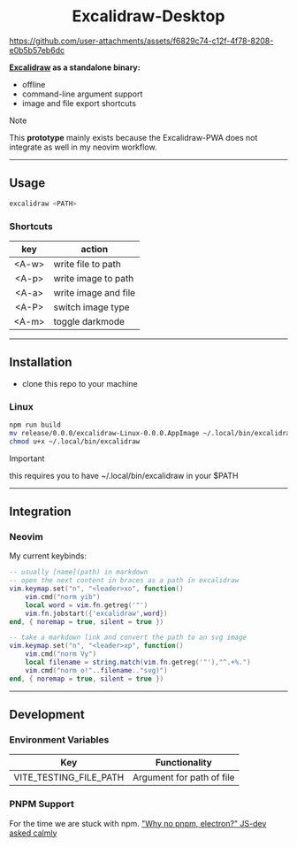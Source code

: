 <h1 align="center">Excalidraw-Desktop</h1>

https://github.com/user-attachments/assets/f6829c74-c12f-4f78-8208-e0b5b57eb6dc

**[Excalidraw](https://github.com/excalidraw/excalidraw) as a standalone binary:**
- offline
- command-line argument support
- image and file export shortcuts

> [!NOTE] 
> This **prototype** mainly exists because the Excalidraw-PWA does not integrate as well in my neovim workflow.

---

## Usage

```bash
excalidraw <PATH>
```

### Shortcuts

|   key   | action               |
|:-------:|----------------------|
| \<A-w\> | write file to path   |
| \<A-p\> | write image to path  |
| \<A-a\> | write image and file |
| \<A-P\> | switch image type    |
| \<A-m\> | toggle darkmode      |

---

## Installation

- clone this repo to your machine

### Linux

```bash
npm run build
mv release/0.0.0/excalidraw-Linux-0.0.0.AppImage ~/.local/bin/excalidraw
chmod u+x ~/.local/bin/excalidraw
```

> [!important] 
> this requires you to have ~/.local/bin/excalidraw in your $PATH

---

## Integration

### Neovim

My current keybinds:

```lua
-- usually [name](path) in markdown
-- open the next content in braces as a path in excalidraw
vim.keymap.set("n", "<leader>xo", function()
    vim.cmd("norm yib")
    local word = vim.fn.getreg('"')
    vim.fn.jobstart({'excalidraw',word})
end, { noremap = true, silent = true })

-- take a markdown link and convert the path to an svg image
vim.keymap.set("n", "<leader>xp", function()
    vim.cmd("norm Vy")
    local filename = string.match(vim.fn.getreg('"'),"^.+%.")
    vim.cmd("norm o!"..filename.."svg)")
end, { noremap = true, silent = true })
```

---

## Development

### Environment Variables

|           Key          | Functionality             |
|:----------------------:|---------------------------|
| VITE_TESTING_FILE_PATH | Argument for path of file |

### PNPM Support

For the time we are stuck with npm.
["Why no pnpm, electron?" JS-dev asked calmly](https://github.com/electron/forge/issues/2633#issuecomment-2642437325)
